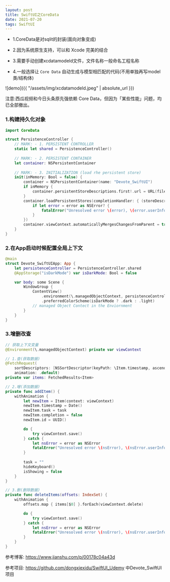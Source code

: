 ```yaml
---
layout: post
title: SwiftUI之CoreData
date: 2021-07-20
tags: SwiftUI
---
```


- 1.CoreData是对sqlit的封装(面向对象变成)

- 2.因为系统原生支持，可以和 Xcode 完美的结合

- 3.需要手动创建xcdatamodeld文件，文件名称一般命名工程名称

- 4.一般选择让 `Core Data` 自动生成与模型相匹配的代码(不用单独再写model类/结构体)

![demo]({{ "/assets/img/xcdatamodeld.jpeg" | absolute_url }})


注意:西瓜视频和今日头条原先强依赖 Core Data，但因为「某些性能」问题，均已全部撤出。

### 1.构建持久化对象
```swift
import CoreData

struct PersistenceController {
    // MARK: - 1. PERSISTENT CONTROLLER
    static let shared = PersistenceController()
    
    // MARK: - 2. PERSISTENT CONTAINER
    let container: NSPersistentContainer
    
    // MARK: - 3. INITIALIZATION (load rhe persistent store)
    init(inMemory: Bool = false) {
        container = NSPersistentContainer(name: "Devote_SwiftUI")
        if inMemory {
            container.persistentStoreDescriptions.first!.url = URL(fileURLWithPath: "/dev/null")
        }
        container.loadPersistentStores(completionHandler: { (storeDescription, error) in
            if let error = error as NSError? {
                fatalError("Unresolved error \(error), \(error.userInfo)")
            }
        })
        container.viewContext.automaticallyMergesChangesFromParent = true
    }
}
```

### 2.在App启动时候配置全局上下文
```swift
@main
struct Devote_SwiftUIApp: App {
    let persistenceController = PersistenceController.shared
    @AppStorage("isDarkMode") var isDarkMode: Bool = false

    var body: some Scene {
        WindowGroup {
            ContentView()
                .environment(\.managedObjectContext, persistenceController.container.viewContext)
                .preferredColorScheme(isDarkMode ? .dark : .light)
            // managed Object Contect in the Enviornment
        }
    }
}
```
### 3.增删改查
```swift
// 获取上下文变量
@Environment(\.managedObjectContext) private var viewContext

// 1.查(获取数据)
@FetchRequest(
    sortDescriptors: [NSSortDescriptor(keyPath: \Item.timestamp, ascending: true)],
    animation: .default)
private var items: FetchedResults<Item>

// 2.增(添加数据)
private func addItem() {
    withAnimation {
        let newItem = Item(context: viewContext)
        newItem.timestamp = Date()
        newItem.task = task
        newItem.completion = false
        newItem.id = UUID()

        do {
            try viewContext.save()
        } catch {
            let nsError = error as NSError
            fatalError("Unresolved error \(nsError), \(nsError.userInfo)")
        }
        
        task = ""
        hideKeyboard()
        isShowing = false
    }
}

// 3.删(删除数据)
private func deleteItems(offsets: IndexSet) {
    withAnimation {
        offsets.map { items[$0] }.forEach(viewContext.delete)

        do {
            try viewContext.save()
        } catch {
            let nsError = error as NSError
            fatalError("Unresolved error \(nsError), \(nsError.userInfo)")
        }
    }
}
```

参考博客: https://www.jianshu.com/p/00178c04a43d

参考项目: https://github.com/dongxiexidu/SwiftUI_Udemy 中Devote_SwiftUI项目

